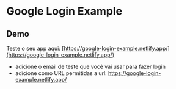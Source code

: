 # Google Login Example


## Demo
Teste o seu app aqui: [https://google-login-example.netlify.app/](https://google-login-example.netlify.app/)
- adicione o email de teste que você vai usar para fazer login
- adicione como URL permitidas a url: https://google-login-example.netlify.app/
